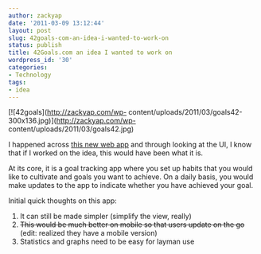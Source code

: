 ```yaml
---
author: zackyap
date: '2011-03-09 13:12:44'
layout: post
slug: 42goals-com-an-idea-i-wanted-to-work-on
status: publish
title: 42Goals.com an idea I wanted to work on
wordpress_id: '30'
categories:
- Technology
tags:
- idea
---
```


[![42goals](http://zackyap.com/wp-
content/uploads/2011/03/goals42-300x136.jpg)](http://zackyap.com/wp-
content/uploads/2011/03/goals42.jpg)

  
I happened across [this new web app](http://www.42goals.com) and through
looking at the UI, I know that if I worked on the idea, this would have been
what it is.

At its core, it is a goal tracking app where you set up habits that you would
like to cultivate and goals you want to achieve. On a daily basis, you would
make updates to the app to indicate whether you have achieved your goal.

Initial quick thoughts on this app:

  1. It can still be made simpler (simplify the view, really)
  2. <del>This would be much better on mobile so that users update on the go</del> (edit: realized they have a mobile version)
  3. Statistics and graphs need to be easy for layman use

